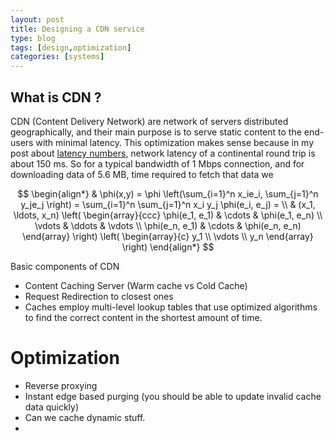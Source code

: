 ```yaml
---
layout: post
title: Designing a CDN service
type: blog
tags: [design,optimization]
categories: [systems]
---
```


## What is CDN ? 
CDN (Content Delivery Network) are network of servers distributed geographically, and their main purpose is to serve static content to the end-users with minimal latency. This optimization makes sense because in my post about [latency numbers](https://rarchk.github.io/systems/2017/01/26/latency-numbers-that-every-software-programmer-should-know/), network latency of a continental round trip is about 150 ms. So for a typical bandwidth of 1 Mbps connection, and for downloading data of 5.6 MB, time required to fetch that data we 

$$
\begin{align*}
  & \phi(x,y) = \phi \left(\sum_{i=1}^n x_ie_i, \sum_{j=1}^n y_je_j \right)
  = \sum_{i=1}^n \sum_{j=1}^n x_i y_j \phi(e_i, e_j) = \\
  & (x_1, \ldots, x_n) \left( \begin{array}{ccc}
      \phi(e_1, e_1) & \cdots & \phi(e_1, e_n) \\
      \vdots & \ddots & \vdots \\
      \phi(e_n, e_1) & \cdots & \phi(e_n, e_n)
    \end{array} \right)
  \left( \begin{array}{c}
      y_1 \\
      \vdots \\
      y_n
    \end{array} \right)
\end{align*}
$$

Basic components of CDN 

- Content Caching Server (Warm cache vs Cold Cache)
- Request Redirection to closest ones 
- Caches employ multi-level lookup tables that use optimized algorithms to find the correct content in the shortest amount of time.

Optimization 
=== 
- Reverse proxying 
- Instant edge based purging (you should be able to update invalid cache data quickly)
- Can we cache dynamic stuff. 
- 
